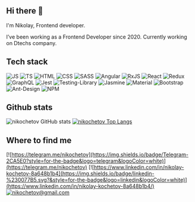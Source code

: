 
## Hi there 👋

I'm Nikolay, Frontend developer.

I’ve been working as a Frontend Developer since 2020. Currently working on Dtechs company.

## Tech stack
![JS](https://img.shields.io/badge/JavaScript-323330?style=flat-square&logo=javascript&logoColor=F7DF1E)
![TS](https://img.shields.io/badge/-TypeScript-007ACC?style=flat-square&logo=typescript&logoColor=white)
![HTML](https://img.shields.io/badge/HTML5-E34F26?style=flat-square&logo=html5&logoColor=white)
![CSS](https://img.shields.io/badge/CSS3-1572B6?style=flat-square&logo=css3&logoColor=white)
![SASS](https://img.shields.io/badge/Sass-CC6699?style=flat-square&logo=sass&logoColor=white)
![Angular](https://img.shields.io/badge/Angular-DD0031?style=flat-square&logo=angular&logoColor=white)
![RxJS](https://img.shields.io/badge/rxjs-%23B7178C.svg?style=flat-square&logo=reactivex&logoColor=white)
![React](https://img.shields.io/badge/React-20232A?style=flat-square&logo=react&logoColor=61DAFB)
![Redux](https://img.shields.io/badge/redux-%23593d88.svg?style=flat-square&logo=redux&logoColor=white)
![GraphQL](https://img.shields.io/badge/-Apollo%20GraphQL-311C87?style=flat-square&logo=apollo-graphql&logoColor=white)
![Jest](https://img.shields.io/badge/Jest-C21325?style=flat-square&logo=jest&logoColor=white)
![Testing-Library](https://img.shields.io/badge/-TestingLibrary-%23E33332?style=flat-square&logo=testing-library&logoColor=white)
![Jasmine](https://img.shields.io/badge/-Jasmine-%238A4182?style=flat-square&logo=Jasmine&logoColor=white)
![Material](https://img.shields.io/badge/Material%20UI-007FFF?style=flat-square&logo=mui&logoColor=white)
![Bootstrap](https://img.shields.io/badge/bootstrap-%23563D7C.svg?style=flat-square&logo=bootstrap&logoColor=white)
![Ant-Design](https://img.shields.io/badge/-AntDesign-%230170FE?style=flat-square&logo=ant-design&logoColor=white)
![NPM](https://img.shields.io/badge/-NPM-CB3837?style=flat-square&logo=npm&logoColor=white)
## Github stats
![nikochetov GitHub stats](https://github-readme-stats.vercel.app/api?username=nikochetov&show_icons=true&line_height=20&include_all_commits=true)
[![nikochetov Top Langs](https://github-readme-stats.vercel.app/api/top-langs/?username=nikochetov&layout=compact&langs_count=10)](https://github.com/nikochetov/github-readme-stats)

## Where to find me
[![https://telegram.me/nikochetov](https://img.shields.io/badge/Telegram-2CA5E0?style=for-the-badge&logo=telegram&logoColor=white)](https://telegram.me/nikochetov)
[![https://www.linkedin.com/in/nikolay-kochetov-8a648b1b4](https://img.shields.io/badge/linkedin-%230077B5.svg?&style=for-the-badge&logo=linkedin&logoColor=white)](https://www.linkedin.com/in/nikolay-kochetov-8a648b1b4/)
[![nikochetov@gmail.com](https://img.shields.io/badge/Gmail-D14836?style=for-the-badge&logo=gmail&logoColor=white)](mailto:nikochetov@gmail.com)
